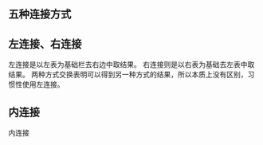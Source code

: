 ## 五种连接方式
## 左连接、右连接
左连接是以左表为基础栏去右边中取结果。
右连接则是以右表为基础去左表中取结果。
两种方式交换表明可以得到另一种方式的结果，所以本质上没有区别，习惯性使用左连接。

## 内连接
内连接
